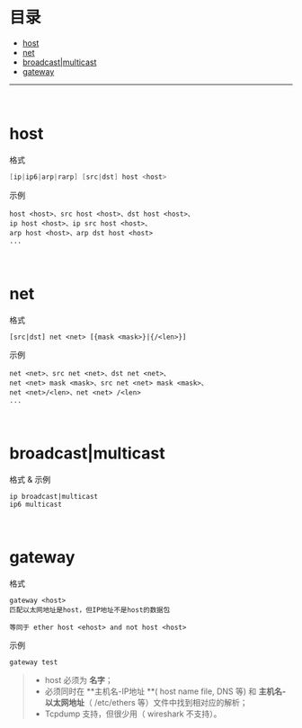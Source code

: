 # 目录

- [host](#host)
- [net](#net)
- [broadcast|multicast](#broadcastmulticast)
- [gateway](#gateway)

---

<br/>

# host
格式
```c
[ip|ip6|arp|rarp] [src|dst] host <host>
```


示例
```
host <host>、src host <host>、dst host <host>、
ip host <host>、ip src host <host>、
arp host <host>、arp dst host <host>
...
```

<br/>

# net
格式
```
[src|dst] net <net> [{mask <mask>}|{/<len>}] 
```


示例
```
net <net>、src net <net>、dst net <net>、
net <net> mask <mask>、src net <net> mask <mask>、
net <net>/<len>、net <net> /<len>
...
```

<br/>

# broadcast|multicast
格式 & 示例
```
ip broadcast|multicast
ip6 multicast
```

<br/>

# gateway
格式
```
gateway <host>
匹配以太网地址是host，但IP地址不是host的数据包

等同于 ether host <ehost> and not host <host>
```


示例
```
gateway test
```
> - host 必须为 **名字**；
> - 必须同时在 **主机名-IP地址 **( host name file, DNS 等)  和 **主机名-以太网地址**（ /etc/ethers 等）文件中找到相对应的解析；
> - Tcpdump 支持，但很少用（ wireshark 不支持）。



